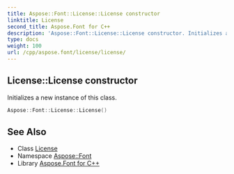 ```yaml
---
title: Aspose::Font::License::License constructor
linktitle: License
second_title: Aspose.Font for C++
description: 'Aspose::Font::License::License constructor. Initializes a new instance of this class in C++.'
type: docs
weight: 100
url: /cpp/aspose.font/license/license/
---
```

## License::License constructor


Initializes a new instance of this class.

```cpp
Aspose::Font::License::License()
```

## See Also

* Class [License](../)
* Namespace [Aspose::Font](../../)
* Library [Aspose.Font for C++](../../../)
